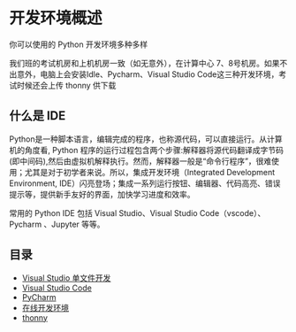 # 开发环境概述

你可以使用的 Python 开发环境多种多样

我们班的考试机房和上机机房一致（如无意外），在计算中心 7、8号机房。如果不出意外，电脑上会安装Idle、Pycharm、Visual Studio Code这三种开发环境，考试时候还会上传 thonny 供下载

## 什么是 IDE

Python是一种脚本语言，编辑完成的程序，也称源代码，可以直接运行。从计算机的角度看, Python 程序的运行过程包含两个步骤:解释器将源代码翻译成字节码(即中间码),然后由虚拟机解释执行。然而，解释器一般是“命令行程序”，很难使用；尤其是对于初学者来说。所以，集成开发环境（Integrated Development Environment, IDE）闪亮登场；集成一系列运行按钮、编辑器、代码高亮、错误提示等，提供新手友好的界面，加快学习进度和效率。

常用的 Python IDE 包括 Visual Studio、Visual Studio Code（vscode）、Pycharm 、Jupyter 等等。

## 目录

- [Visual Studio 单文件开发](./vs)
- [Visual Studio Code](./vscode)
- [PyCharm](./pycharm)
- [在线开发环境](./online)
- [thonny](./thonny)